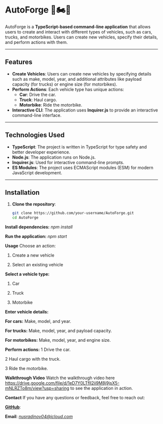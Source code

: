 # AutoForge 🚗🏍️🚚

AutoForge is a **TypeScript-based command-line application** that allows users to create and interact with different types of vehicles, such as cars, trucks, and motorbikes. Users can create new vehicles, specify their details, and perform actions with them.

---

## **Features**

- **Create Vehicles**: Users can create new vehicles by specifying details such as make, model, year, and additional attributes like payload capacity (for trucks) or engine size (for motorbikes).
- **Perform Actions**: Each vehicle type has unique actions:
  - **Car**: Drive the car.
  - **Truck**: Haul cargo.
  - **Motorbike**: Ride the motorbike.
- **Interactive CLI**: The application uses **Inquirer.js** to provide an interactive command-line interface.

---

## **Technologies Used**

- **TypeScript**: The project is written in TypeScript for type safety and better developer experience.
- **Node.js**: The application runs on Node.js.
- **Inquirer.js**: Used for interactive command-line prompts.
- **ES Modules**: The project uses ECMAScript modules (ESM) for modern JavaScript development.

---

## **Installation**

1. **Clone the repository**:
   ```bash
   git clone https://github.com/your-username/AutoForge.git
   cd AutoForge

**Install dependencies:**
*npm install*

**Run the application:**
*npm start*

**Usage**
Choose an action:
1. Create a new vehicle

2. Select an existing vehicle

**Select a vehicle type:**

1. Car

2. Truck

3. Motorbike

**Enter vehicle details:**

**For cars:** Make, model, and year.

**For trucks:** Make, model, year, and payload capacity.

**For motorbikes:** Make, model, year, and engine size.

**Perform actions:**
1 Drive the car.

2 Haul cargo with the truck.

3 Ride the motorbike.

**Walkthrough Video**
Watch the walkthrough video here https://drive.google.com/file/d/1eD7Y0LTfll2ii9M8j9jsX5-mNLRZTo8m/view?usp=sharing to see the application in action.

**Contact**
If you have any questions or feedback, feel free to reach out:

**[GitHub](https://github.com/Khalilnusradinov)**:

**Email**: *nusradinov04@icloud.com*